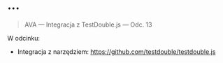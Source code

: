 # ...

> AVA — Integracja z TestDouble.js — Odc. 13

W odcinku:

* Integracja z narzędziem:
  https://github.com/testdouble/testdouble.js
